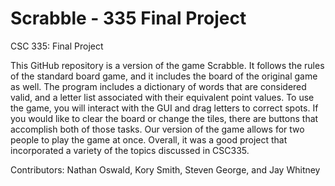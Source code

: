 # Scrabble - 335 Final Project
CSC 335: Final Project

This GitHub repository is a version of the game Scrabble. It follows the rules of the standard board game, and it includes
the board of the original game as well. The program includes a dictionary of words that are considered valid, and a letter
list associated with their equivalent point values. To use the game, you will interact with the GUI and drag letters to
correct spots. If you would like to clear the board or change the tiles, there are buttons that accomplish both of those
tasks. Our version of the game allows for two people to play the game at once. Overall, it was a good project that
incorporated a variety of the topics discussed in CSC335. 

Contributors: Nathan Oswald, Kory Smith, Steven George, and Jay Whitney
